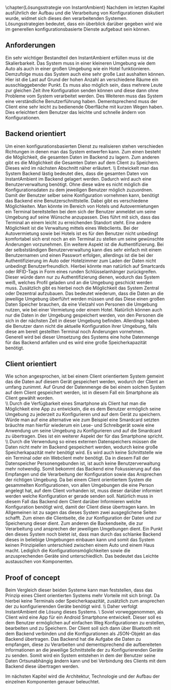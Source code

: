 \chapter{Lösungsstrategie von InstantAmbient}
Nachdem im letzten Kapitel ausführlich der Aufbau und die Verarbeitung von Konfigurationen diskutiert wurde, widmet sich dieses den verarbeitenden Systemen.
Lösungsstrategien bedeutet, dass ein überblick darüber gegeben wird wie im generellen konfigurationsbasierte Dienste aufgebaut sein können. 

## Anforderungen

Ein sehr wichtiger Bestandteil den InstantAmbient erfüllen muss ist die Skalierbarkeit. Das System muss in einer kleineren Umgebung wie dem Auto als auch in einer großen Umgebung wie ein Hotel funktionieren. Demzufolge muss das System auch eine sehr große Last aushalten können. Hier ist die Last auf Grund der hohen Anzahl an verschiedene Räume ein ausschlaggebender Punkt. Es muss also möglich sein, dass mehrere Leute zur gleichen Zeit ihre Konfiguration senden können und diese dann ohne Probleme vom System verarbeitet werden. Des Weiteren muss das System eine verständliche Benutzerführung haben. Dementsprechend muss der Client eine sehr leicht zu bedienende Oberfläche mit kurzen Wegen haben. Dies erleichtert dem Benutzer das leichte und schnelle ändern von Konfigurationen.   

## Backend orientiert
Um einen konfigurationsbasierten Dienst zu realisieren stehen verschieden Richtungen in denen man das System entwerfen kann. 
Zum einen besteht die Möglichkeit, die gesamten Daten im Backend zu lagern. Zum anderen gibt es die Möglichkeit die Gesamten Daten auf dem Client zu Speichern. Dieses wird im nächsten Abschnitt näher erläutert.
\\\\
Entwickelt man das System Backend lästig bedeutet dies, dass die gesamten Daten von InstantAmbient im Backend gelagert werden. 
Dadurch wird auch eine Benutzerverwaltung benötigt. Ohne diese wäre es nicht möglich die Konfigurationsdaten zu dem jeweiligen Benutzer möglich zuzuordnen. Damit der Benutzer selber seine Konfiguration vornehmen kann, benötigt das Backend eine Benutzerschnittstelle. Dabei gibt es verschiedene Möglichkeiten. Man könnte im Bereich von Hotels und Autovermietungen ein Terminal bereitstellen bei dem sich der Benutzer anmeldet um seine Umgebung auf seine Wünsche anzupassen. Dies führt mit sich, dass das Terminal an einem leicht zu erreichenden Standort steht. Eine andere Möglichkeit ist die Verwaltung mittels eines Webclients. Bei der Autovermietung sowie bei Hotels ist es für den Benutzer nicht unbedingt komfortabel sich erst noch an ein Terminal zu stellen um seine gewünschte Änderungen vorzunehmen. 
Ein weitere Aspekt ist die Authentifizierung. Bei der selbstständigen Benutzerverwaltung kann dies sehr einfach mit einem Benutzernamen und einen Passwort erfolgen, allerdings ist die bei der Authentifizierung im Auto oder Hotelzimmer zum Laden der Daten nicht unbedingt Benutzerfreundlich. Hierbei könnte man natürlich auf Smartcards oder RFID-Tags in Form eines runden Schlüsselanhänger zurückgreifen. Dieser würde dann nur zu Authentifizierung dienen, wodurch das System weiß, welches Profil geladen und an die Umgebung geschickt werden muss. Zusätzlich gibt es hierbei noch die Möglichkeit das System Zentral oder Dezentral aufzubauen. Das bedeutet wiederum, dass die Daten an die jeweilige Umgebung überführt werden müssen und das Diese einen großen Daten Speicher brauchen, da eine Vielzahl von Personen die Umgebung nutzen, wie bei einer Vermietung oder einem Hotel. Natürlich können auch nur die Daten in der Umgebung gespeichert werden, von den Personen die sich in der nächsten Zeit in dieser Umgebung befinden. Allerdings haben die Benutzer dann nicht die aktuelle Konfiguration ihrer Umgebung, falls diese am bereit gestellten Terminal noch Änderungen vornehmen.  
Generell wird bei dieser Umsetzung des Systems eine hohe Datenmenge für das Backend anfallen und es wird eine große Speicherkapazität benötigt.

 
    
## Client orientiert

Wie schon angesprochen, ist bei einem Client orientiertem System gemeint das die Daten auf diesem Gerät gespeichert werden, wodurch der Client an umfang zunimmt. Auf Grund der Datenmenge die bei einem solchen System auf dem Client gespeichert werden, ist in diesem Fall ein Smartphone als Client gewählt worden.  
\\\\
Durch die Verfügbarkeit eines Smartphone als Client hat man die Möglichkeit eine App zu entwickeln, die es dem Benutzer ermöglich seine Umgebung zu jederzeit zu Konfigurieren und auf dem Gerät zu speichern. Würde man auf eine alternative wie zum Beispiel eine Smardcard setzten bräuchte man hierfür wiederum ein Lese- und Schreibgerät sowie eine Anwendung um seine Umgebung zu Konfigurieren und auf die Smardcard zu übertragen. Dies ist ein weiterer Aspekt der für das Smartphone spricht.
\\\\
Durch die Verwendung so eines externen Datenspeichers müssen die Daten nicht mehr im Backend gespeichert werden, wodurch keine große Speicherkapazität mehr benötigt wird. Es wird auch keine Schnittstelle wie ein Terminal oder ein Webclient mehr benötigt. Da in diesem Fall der Datenspeicher Personengebunden ist, ist auch keine Benutzerverwaltung mehr notwendig. Somit bekommt das Backend eine Fokussierung auf das Empfangen und die Verarbeitung der Konfiguration sowie das Ansprechen der richtigen Umgebung.
Da bei einem Client orientiertem System die gesammelten Konfigurationen, von allen Umgebungen die eine Person angelegt hat, auf dem Client vorhanden ist, muss dieser darüber informiert werden welche Konfiguration er gerade senden soll. 
Natürlich muss in diesem Fall das Backend dem Client darüber Informieren welche Konfiguration benötigt wird, damit der Client diese übertragen kann. Im Allgemeinen ist zu sagen das dieses System zwei ausgeglichene Seiten schafft. Zum einen die Clientseite, die zur Konfiguration der Daten und zur Speicherung dieser dient. Zum anderen die Backendseite, die zur Verarbeitung und ansprechen der jeweiligen Umgebungen dient. Ein Punkt den dieses System noch bietet ist, dass man durch das schlanke Backend dieses in beliebige Umgebungen einbauen kann und somit das System keinen Prinzipiellen unterschied zwischen einem Auto und einem Haus macht. Lediglich die Konfigurationsmöglichkeiten sowie die anzusprechenden Geräte sind unterschiedlich. Das bedeutet das Leichte austauschen von Komponenten.

## Proof of concept

Beim Vergleich dieser beiden Systeme kann man feststellen, dass das Prinzip eines Client orientierten Systems mehr Vorteile mit sich bringt. Da hierbei keine Terminals oder Speicherkapazität, zusätzlich zum ansprechen der zu konfigurierenden Geräte benötigt wird. 
\\\\ 
Daher verfolgt InstantAmbient die Lösung dieses Systems. \\
Soviel vorweggenommen, als Client wird eine App für ein Android Smartphone entwickelt. Dieser soll es dem Benutzer ermöglichen auf einfachen Weg Konfigurationen zu erstellen, bearbeiten und zu Speichern. Der Client soll sich dann über Bluetooth mit dem Backend verbinden und die Konfigurationen als JSON-Objekt an das Backend übertragen. Das Backend hat die Aufgabe die Daten zu empfangen, diese zu Verarbeiten und dementsprechend die aufbereiteten Informationen an die jeweilige Schnittstelle der zu Konfigurierenden Geräte zu senden. 
Somit wird ein System entstehen in dem der Benutzer seine Daten Ortsunabhängig ändern kann und bei Verbindung des Clients mit dem Backend diese übertragen werden. 

Im nächsten Kapitel wird die Architektur, Technologie und der Aufbau der einzelnen Komponenten genauer beleuchtet.
